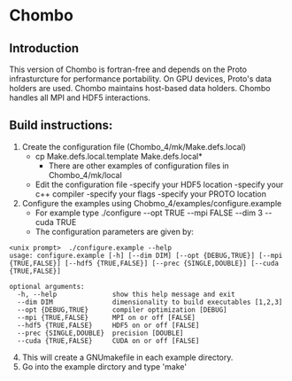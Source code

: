 # Chombo

## Introduction
This version of Chombo is fortran-free and depends on the Proto infrasturcture  for performance portability.
On GPU devices, Proto's data holders are used.  Chombo maintains host-based data holders.   Chombo 
handles all MPI and HDF5 interactions.

## Build instructions:
1. Create the configuration file (Chombo_4/mk/Make.defs.local)
   - cp Make.defs.local.template Make.defs.local*
     - There are other examples of configuration files in Chombo_4/mk/local
   - Edit the configuration file 
     -specify your HDF5 location
     -specify your c++ compiler
     -specify your flags
     -specify your PROTO location
3. Configure the examples using Chobmo_4/examples/configure.example
   - For example type ./configure --opt TRUE --mpi  FALSE --dim 3 --cuda TRUE
   - The configuration parameters are given by:
```
<unix prompt>  ./configure.example --help
usage: configure.example [-h] [--dim DIM] [--opt {DEBUG,TRUE}] [--mpi {TRUE,FALSE}] [--hdf5 {TRUE,FALSE}] [--prec {SINGLE,DOUBLE}] [--cuda {TRUE,FALSE}]

optional arguments:
  -h, --help              show this help message and exit
  --dim DIM               dimensionality to build executables [1,2,3]
  --opt {DEBUG,TRUE}      compiler optimization [DEBUG]
  --mpi {TRUE,FALSE}      MPI on or off [FALSE]
  --hdf5 {TRUE,FALSE}     HDF5 on or off [FALSE]
  --prec {SINGLE,DOUBLE}  precision [DOUBLE]
  --cuda {TRUE,FALSE}     CUDA on or off [FALSE]
```
4.  This will create a GNUmakefile in each example directory.
5.  Go into the example dirctory and type 'make'
